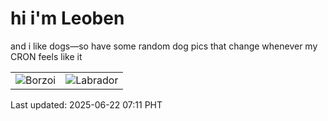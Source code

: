 # hi i'm Leoben

and i like dogs—so have some random dog pics that change whenever my CRON feels like it

|  |  |
|--------|----------|
| ![Borzoi](https://random-dog-vercel.vercel.app/api/random-borzoi?v=1750547496) | ![Labrador](https://random-dog-vercel.vercel.app/api/random-labrador?v=1750547496) |

Last updated: 2025-06-22 07:11 PHT
